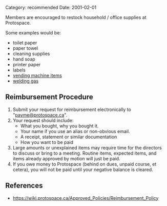 Category: recommended
Date: 2001-02-01

Members are encouraged to restock household / office supplies at Protospace.

Some examples would be:

- toilet paper
- paper towel
- cleaning supplies
- hand soap
- printer paper
- labels
- [vending machine items](https://wiki.protospace.ca/Vending_machine,_snacks_(Crane_173)_ID:177#Stocking_the_machine)
- [welding gas](https://wiki.protospace.ca/Welding_Gas)

## Reimbursement Procedure

1. Submit your request for reimbursement electronically to "<payme@protospace.ca>".
2. Your request should include:
    - What you bought, why you bought it.
    - Your name if you use an alias or non-obvious email.
    - A receipt, statement or similar documentation
    - How you want to be paid
3. Large amounts or unexplained items may require time for the directors to discuss or bring to a meeting. Routine items, expected items, and items already approved by motion will just be paid.
4. If you owe money to Protospace (behind on dues, unpaid course, et cetera), you will not be paid until your negative balance is cleared.

## References

- <https://wiki.protospace.ca/Approved_Policies/Reimbursement_Policy>